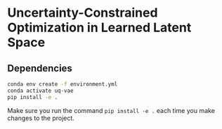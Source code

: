 # Uncertainty-Constrained Optimization in Learned Latent Space

## Dependencies

```bash
conda env create -f environment.yml
conda activate uq-vae
pip install -e .
```

Make sure you run the command `pip install -e .` each time you make changes to the project.
